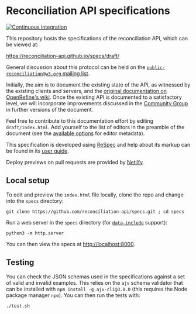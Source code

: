 Reconciliation API specifications
=================================
[![Continuous integration](https://github.com/reconciliation-api/specs/actions/workflows/ci.yml/badge.svg)](https://github.com/reconciliation-api/specs/actions/workflows/ci.yml)

This repository hosts the specifications of the reconciliation API, which can be viewed at:

https://reconciliation-api.github.io/specs/draft/

General discussion about this protocol can be held on the [`public-reconciliation@w3.org` mailing list](https://lists.w3.org/Archives/Public/public-reconciliation/).

Initially, the aim is to document the existing state of the API,
as witnessed by the existing clients and servers, and the [original documentation
on OpenRefine's wiki](https://github.com/OpenRefine/OpenRefine/wiki/Reconciliation-Service-API).
Once the existing API is documented to a satisfactory level, we will incorporate improvements
discussed in the [Community Group](https://www.w3.org/community/reconciliation/) in further versions
of the document.

Feel free to contribute to this documentation effort by editing `draft/index.html`. Add yourself
to the list of editors in the preamble of the document (see the [available options](https://github.com/w3c/respec/wiki/person)
for editor metadata).

This specification is developed using [ReSpec](https://github.com/w3c/respec) and help about
its markup can be found in its [user guide](https://github.com/w3c/respec/wiki/ReSpec-Editor's-Guide).

Deploy previews on pull requests are provided by [Netlify](https://www.netlify.com/).

Local setup
-----------

To edit and preview the `index.html` file locally, clone the repo and change into the `specs` directory:

`git clone https://github.com/reconciliation-api/specs.git ; cd specs`

Run a web server in the `specs` directory (for [`data-include`](https://github.com/w3c/respec/wiki/ReSpec-Editor's-Guide#inclusions--transformations) support):

`python3 -m http.server`

You can then view the specs at [http://localhost:8000](http://localhost:8000).

Testing
-------

You can check the JSON schemas used in the specifications against a set of valid and invalid examples. This relies on the `ajv` schema validator that can be installed with `npm install -g ajv-cli@3.0.0` (this requires the Node package manager `npm`). You can then run the tests with:

`./test.sh`
